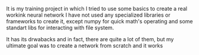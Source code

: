 It is my training project in which I tried to use some basics to create a real workink neural network
I have not used any specialized libraries or frameworks to create it, except numpy for quick math's operating
and some standart libs for interacting with file system.

It has its drwabacks and in fact, there are quite a lot of them, but my ultimate goal was to create a network from scratch
and it works
